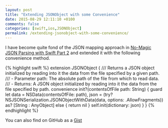 ```yaml
---
layout: post
title: "Extending JSONObject with some Convenience"
date: 2015-08-29 12:11:10 +0100
comments: false
categories: [swift,ios,JSONObject]
permalink: /extending-jsonobject-with-some-convenience/
---
```


I have become quite fond of the JSON mapping approach in [No-Magic JSON Parsing with Swift Part 2](http://jasonlarsen.me/2015/06/23/no-magic-json-pt2.html) and extended it with the following convenience method.

{% highlight swift %}
extension JSONObject {
    /// Returns a JSON object initialized by reading into it the data from the file specified by a given path.
    /// - Parameter path: The absolute path of the file from which to read data.
    /// - Returns: A JSON object initialized by reading into it the data from the file specified by path.
    convenience init?(contentsOfFile path: String) {
        guard let data = NSData(contentsOfFile: path),
                  json = (try? NSJSONSerialization.JSONObjectWithData(data, options: .AllowFragments)) as? [String : AnyObject] else { return nil }
        self.init(dictionary: json)
    }
}
{% endhighlight %}

You can also find on GitHub as a [Gist](https://gist.github.com/mbogh/63b3bdc172ef3ce092ac)
